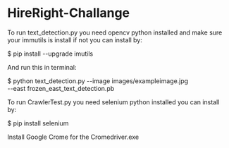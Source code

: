 # HireRight-Challange

To run text_detection.py you need opencv python installed and make sure your immutils is install if not you can install by:

$ pip install --upgrade imutils

And run this in terminal:

$ python text_detection.py --image images/exampleimage.jpg \
	--east frozen_east_text_detection.pb
	
	
To run CrawlerTest.py you need selenium python installed you can install by:

$ pip install selenium
  
  
Install Google Crome for the Cromedriver.exe
